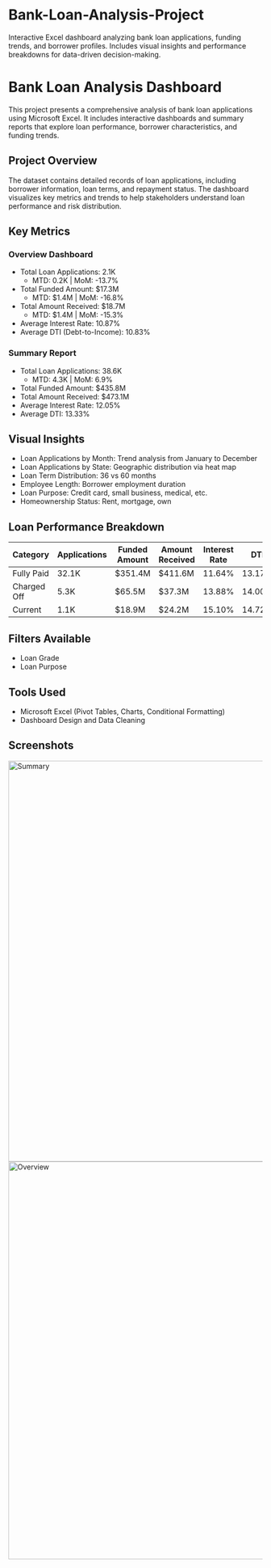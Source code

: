 # Bank-Loan-Analysis-Project
Interactive Excel dashboard analyzing bank loan applications, funding trends, and borrower profiles. Includes visual insights and performance breakdowns for data-driven decision-making.

# Bank Loan Analysis Dashboard

This project presents a comprehensive analysis of bank loan applications using Microsoft Excel. It includes interactive dashboards and summary reports that explore loan performance, borrower characteristics, and funding trends.

## Project Overview

The dataset contains detailed records of loan applications, including borrower information, loan terms, and repayment status. The dashboard visualizes key metrics and trends to help stakeholders understand loan performance and risk distribution.

## Key Metrics

### Overview Dashboard
- Total Loan Applications: 2.1K  
  - MTD: 0.2K | MoM: -13.7%
- Total Funded Amount: $17.3M  
  - MTD: $1.4M | MoM: -16.8%
- Total Amount Received: $18.7M  
  - MTD: $1.4M | MoM: -15.3%
- Average Interest Rate: 10.87%  
- Average DTI (Debt-to-Income): 10.83%

### Summary Report
- Total Loan Applications: 38.6K  
  - MTD: 4.3K | MoM: 6.9%
- Total Funded Amount: $435.8M  
- Total Amount Received: $473.1M  
- Average Interest Rate: 12.05%  
- Average DTI: 13.33%

## Visual Insights

- Loan Applications by Month: Trend analysis from January to December
- Loan Applications by State: Geographic distribution via heat map
- Loan Term Distribution: 36 vs 60 months
- Employee Length: Borrower employment duration
- Loan Purpose: Credit card, small business, medical, etc.
- Homeownership Status: Rent, mortgage, own

## Loan Performance Breakdown

| Category      | Applications | Funded Amount | Amount Received | Interest Rate | DTI     |
|---------------|--------------|----------------|------------------|----------------|---------|
| Fully Paid    | 32.1K        | $351.4M        | $411.6M          | 11.64%         | 13.17%  |
| Charged Off   | 5.3K         | $65.5M         | $37.3M           | 13.88%         | 14.00%  |
| Current       | 1.1K         | $18.9M         | $24.2M           | 15.10%         | 14.72%  |

## Filters Available

- Loan Grade
- Loan Purpose

## Tools Used

- Microsoft Excel (Pivot Tables, Charts, Conditional Formatting)
- Dashboard Design and Data Cleaning

## Screenshots

<img width="1920" height="793" alt="Summary" src="https://github.com/user-attachments/assets/5936415e-e191-4019-b5fc-549e24296aae" />

<img width="1920" height="787" alt="Overview" src="https://github.com/user-attachments/assets/4d66cfcb-c782-4a3a-a9f8-4a3d0521ce0f" />


